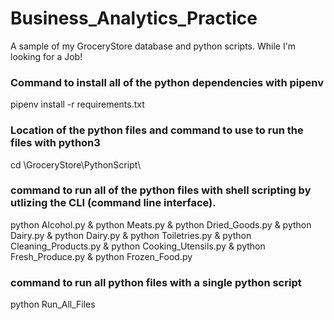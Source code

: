# Business_Analytics_Practice
A sample of my GroceryStore database and python scripts. While I'm looking for a Job!

### Command to install all of the python dependencies with pipenv
pipenv install -r requirements.txt

### Location of the python files and command to use to run the files with python3
cd \GroceryStore\PythonScript\
  
### command to run all of the python files with shell scripting by utlizing the CLI (command line interface).
python Alcohol.py & python Meats.py & python Dried_Goods.py & python Dairy.py & python Dairy.py & python Toiletries.py & python Cleaning_Products.py & python Cooking_Utensils.py & python Fresh_Produce.py & python Frozen_Food.py 

### command to run all python files with a single python script
python Run_All_Files